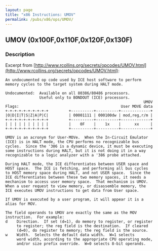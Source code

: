 ```yaml
---
layout: page
title: "x86 Instructions: UMOV"
permalink: /pubs/x86/ops/UMOV/
---
```


UMOV (0x100F,0x110F,0x120F,0x130F)
---

### Description

Excerpt from [http://www.rcollins.org/secrets/opcodes/UMOV.html](http://www.rcollins.org/secrets/opcodes/UMOV.html):

	An undocumented op code used by ICE host software to perform
	memory cycles to the target system during HALT mode.
	
	Undocumented:  Available on all 80386/80486 processors.
	               Useful only to BONDOUT (ICE) processors.
	                                                             UMOV
	Flags:                                             User MOVE data
	+-+-+-+-+-+-+-+-+-+         +----------+----------+-------------+
	|O|D|I|T|S|Z|A|P|C|         | 00001111 | 000100dw | mod,reg,r/m |
	+-+-+-+-+-+-+-+-+-+         +----------+----------+-------------+
	| | | | | | | | | |         |    0F    |    1x    |      xx     |
	+-+-+-+-+-+-+-+-+-+         +----------+----------+-------------+
	
	UMOV is an acronym for User-MOVe.  When the In-Circuit Emulator
	(ICE) is in HALT mode, the CPU performs no recognizable bus
	cycles.  Since the '386 is a dynamic device, it must be executing
	some instructions during HALT, but it is not doing it in a way
	recognizable to a logic analyzer with a '386 probe attached.
	
	During HALT mode, the ICE differentiates between USER space and
	HOST space.  The ICE is fetching, and performing all bus cycles
	to HOST memory space during HALT, and not USER space.  Since the
	ICE differentiates between these two memory spaces, it needs a
	mechanism to access user memory space.  That mechanism is UMOV.
	When a user request to view memory, or disassemble memory, the
	ICE executes UMOV instructions to get data from User space.
	
	If UMOV is executed by a user program, it will appear it is a
	alias for MOV.
	
	The field operands to UMOV are exactly the same as the MOV
	instruction.  For example:
	d    Direction.  If set (d=1), do memory to register, or register
	     to register; the reg field is the destination.  If cleared
	     (d=0), do register to memory; the reg field is the source.
	w    Width.  Selects the default data width.  W=1 selects
	     word width, according to the appropriate CPU operating mode,
	     and/or size prefix override.  W=0 selects 8-bit operands.
